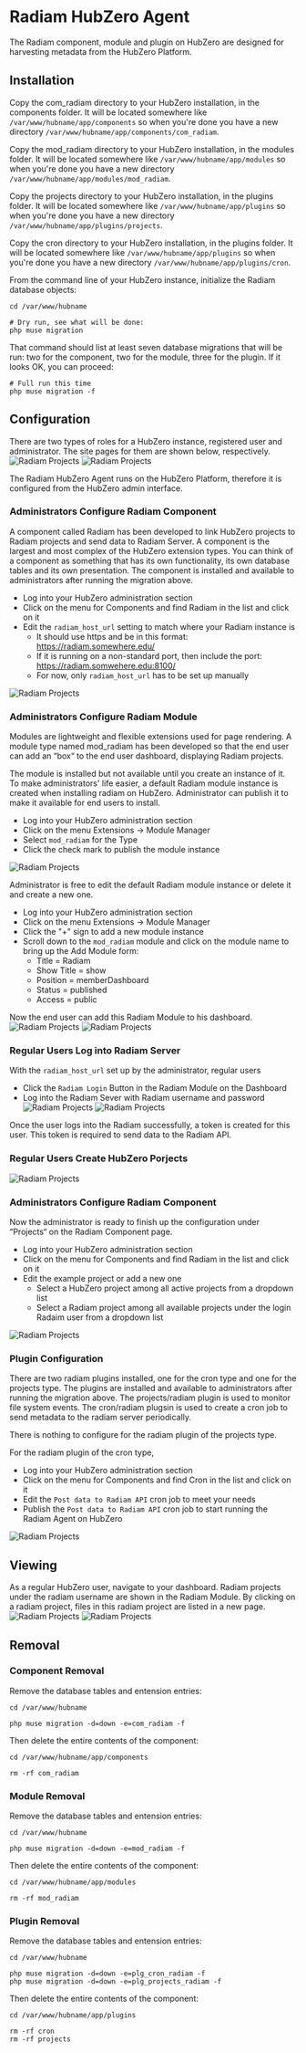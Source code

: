 # Radiam HubZero Agent

The Radiam component, module and plugin on HubZero are designed for harvesting metadata from the HubZero Platform.

## Installation

Copy the com_radiam directory to your HubZero installation, in the components folder.  It will be located somewhere like `/var/www/hubname/app/components` so when you're done you have a new directory `/var/www/hubname/app/components/com_radiam`.

Copy the mod_radiam directory to your HubZero installation, in the modules folder.  It will be located somewhere like `/var/www/hubname/app/modules` so when you're done you have a new directory `/var/www/hubname/app/modules/mod_radiam`.

Copy the projects directory to your HubZero installation, in the plugins folder.  It will be located somewhere like `/var/www/hubname/app/plugins` so when you're done you have a new directory `/var/www/hubname/app/plugins/projects`. 

Copy the cron directory to your HubZero installation, in the plugins folder.  It will be located somewhere like `/var/www/hubname/app/plugins` so when you're done you have a new directory `/var/www/hubname/app/plugins/cron`. 

From the command line of your HubZero instance, initialize the Radiam database objects:

```
cd /var/www/hubname

# Dry run, see what will be done:
php muse migration
```

That command should list at least seven database migrations that will be run: two for the component, two for the module, three for the plugin.  If it looks OK, you can proceed:

```
# Full run this time
php muse migration -f
```

## Configuration

There are two types of roles for a HubZero instance, registered user and administrator. The site pages for them are shown below, respectively.
![Radiam Projects](hubzero_images/hubzero-site.png)
![Radiam Projects](hubzero_images/hubzero-admin.png)

The Radiam HubZero Agent runs on the HubZero Platform, therefore it is configured from the HubZero admin interface. 

### Administrators Configure Radiam Component

A component called Radiam has been developed to link HubZero projects to Radiam projects and send data to Radiam Server. A component is the largest and most complex of the HubZero extension types. You can think of a component as something that has its own functionality, its own database tables and its own presentation. The component is installed and available to administrators after running the migration above.  

- Log into your HubZero administration section
- Click on the menu for Components and find Radiam in the list and click on it
- Edit the `radiam_host_url` setting to match where your Radiam instance is  
  - It should use https and be in this format: https://radiam.somewhere.edu/
  - If it is running on a non-standard port, then include the port: https://radiam.somwehere.edu:8100/
  - For now, only `radiam_host_url` has to be set up manually

![Radiam Projects](hubzero_images/hubzero-admin-component-radiam.png)


### Administrators Configure Radiam Module

Modules are lightweight and flexible extensions used for page rendering. A module type named mod_radiam has been developed so that the end user can add an “box“ to the end user dashboard, displaying Radiam projects.

The module is installed but not available until you create an instance of it. To make administrators' life easier, a default Radiam module instance is created when installing radiam on HubZero. Administrator can publish it to make it available for end users to install. 

- Log into your HubZero administration section
- Click on the menu Extensions -> Module Manager
- Select `mod_radiam` for the Type
- Click the check mark to publish the module instance

![Radiam Projects](hubzero_images/hubzero-admin-module-radiam.png)

Administrator is free to edit the default Radiam module instance or delete it and create a new one. 

- Log into your HubZero administration section
- Click on the menu Extensions -> Module Manager
- Click the "+" sign to add a new module instance
- Scroll down to the `mod_radiam` module and click on the module name to bring up the Add Module form:
    - Title = Radiam
    - Show Title = show
    - Position = memberDashboard
    - Status = published
    - Access = public
  
Now the end user can add this Radiam Module to his dashboard. 
![Radiam Projects](hubzero_images/hubzero-site-add-module.png)
![Radiam Projects](hubzero_images/hubzero-site-install-module-radiam.png)

### Regular Users Log into Radiam Server

With the `radiam_host_url` set up by the administrator, regular users
- Click the `Radiam Login` Button in the Radiam Module on the Dashboard
- Log into the Radiam Sever with Radiam username and password
![Radiam Projects](hubzero_images/hubzero-site-module-radiam.png)
![Radiam Projects](hubzero_images/hubzero-site-radiam-login.png)

Once the user logs into the Radiam successfully, a token is created for this user. This token is required to send data to the Radiam API.

### Regular Users Create HubZero Porjects
![Radiam Projects](hubzero_images/hubzero-site-create-project.png)

### Administrators Configure Radiam Component
Now the administrator is ready to finish up the configuration under “Projects“ on the Radiam Component page. 
- Log into your HubZero administration section
- Click on the menu for Components and find Radiam in the list and click on it
- Edit the example project or add a new one
  - Select a HubZero project among all active projects from a dropdown list 
  - Select a Radiam project among all available projects under the login Radaim user from a dropdown list

![Radiam Projects](hubzero_images/hubzero-admin-component-radiam-projects.png)


### Plugin Configuration

There are two radiam plugins installed, one for the cron type and one for the projects type. The plugins are installed and available to administrators after running the migration above. The projects/radiam plugin is used to monitor file system events. The cron/radiam plugsin is used to create a cron job to send metadata to the radiam server periodically. 

There is nothing to configure for the radiam plugin of the projects type.

For the radiam plugin of the cron type,

- Log into your HubZero administration section
- Click on the menu for Components and find Cron in the list and click on it
- Edit the `Post data to Radiam API` cron job to meet your needs 
- Publish the `Post data to Radiam API` cron job to start running the Radiam Agent on HubZero

![Radiam Projects](hubzero_images/hubzero-admin-component-cron.png)


## Viewing

As a regular HubZero user, navigate to your dashboard. Radiam projects under the radiam username are shown in the Radiam Module. By clicking on a radiam project, files in this radiam project are listed in a new page. 
![Radiam Projects](hubzero_images/hubzero-site-module-radiam-projects.png)
![Radiam Projects](hubzero_images/hubzero-site-radiam-display.png)

## Removal

### Component Removal

Remove the database tables and entension entries:

```
cd /var/www/hubname

php muse migration -d=down -e=com_radiam -f
```

Then delete the entire contents of the component:

```
cd /var/www/hubname/app/components

rm -rf com_radiam
```

### Module Removal

Remove the database tables and entension entries:

```
cd /var/www/hubname

php muse migration -d=down -e=mod_radiam -f
```

Then delete the entire contents of the component:

```
cd /var/www/hubname/app/modules

rm -rf mod_radiam
```

### Plugin Removal

Remove the database tables and entension entries:

```
cd /var/www/hubname

php muse migration -d=down -e=plg_cron_radiam -f
php muse migration -d=down -e=plg_projects_radiam -f
```

Then delete the entire contents of the component:

```
cd /var/www/hubname/app/plugins

rm -rf cron
rm -rf projects
```
